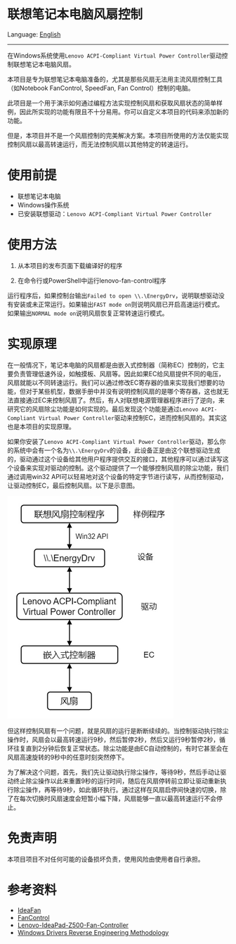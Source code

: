 # 联想笔记本电脑风扇控制

Language: [English](README.md)

---

在Windows系统使用`Lenovo ACPI-Compliant Virtual Power Controller`驱动控制联想笔记本电脑风扇。

本项目是专为联想笔记本电脑准备的，尤其是那些风扇无法用主流风扇控制工具（如Notebook FanControl, SpeedFan, Fan Control）控制的电脑。

此项目是一个用于演示如何通过编程方法实现控制风扇和获取风扇状态的简单样例，因此所实现的功能有限且不十分易用。你可以自定义本项目的代码来添加新的功能。

但是，本项目并不是一个风扇控制的完美解决方案。本项目所使用的方法仅能实现控制风扇以最高转速运行，而无法控制风扇以其他特定的转速运行。

# 使用前提

- 联想笔记本电脑
- Windows操作系统
- 已安装联想驱动：`Lenovo ACPI-Compliant Virtual Power Controller`

# 使用方法

1. 从本项目的发布页面下载编译好的程序

2. 在命令行或PowerShell中运行lenovo-fan-control程序

运行程序后，如果控制台输出`Failed to open \\.\EnergyDrv`，说明联想驱动没有安装或未正常运行。如果输出`FAST mode on`则说明风扇已开启高速运行模式。如果输出`NORMAL mode on`说明风扇恢复正常转速运行模式。

# 实现原理

在一般情况下，笔记本电脑的风扇都是由嵌入式控制器（简称EC）控制的，它主要负责管理低速外设，如触摸板、风扇等。因此如果EC给风扇提供不同的电压，风扇就能以不同转速运行。我们可以通过修改EC寄存器的值来实现我们想要的功能，但对于某些机型，数据手册中并没有说明控制风扇的是哪个寄存器，这也就无法直接通过EC来控制风扇了。然后，有人对联想电源管理器程序进行了逆向，来研究它的风扇除尘功能是如何实现的。最后发现这个功能是通过`Lenovo ACPI-Compliant Virtual Power Controller`驱动来控制EC，进而控制风扇的。其实这也是本项目的实现原理。

如果你安装了`Lenovo ACPI-Compliant Virtual Power Controller`驱动，那么你的系统中会有一个名为`\\.\EnergyDrv`的设备，此设备正是由这个联想驱动生成的，驱动通过这个设备给其他用户程序提供交互的接口，其他程序可以通过读写这个设备来实现对驱动的控制。这个驱动提供了一个能够控制风扇的除尘功能，我们通过调用win32 API可以轻易地对这个设备的特定字节进行读写，从而控制驱动，让驱动控制EC，最后控制风扇。以下是示意图。

![示意图](images/diagram-zh_CN.jpg)

但这样控制风扇有一个问题，就是风扇的运行是断断续续的。当控制驱动执行除尘操作时，风扇会以最高转速运行9秒，然后暂停2秒，然后又运行9秒暂停2秒，循环往复直到2分钟后恢复正常状态。除尘功能是由EC自动控制的，有时它甚至会在风扇高速旋转的9秒中的任意时刻突然停下。

为了解决这个问题，首先，我们先让驱动执行除尘操作，等待9秒，然后手动让驱动终止除尘操作以此来重置9秒的运行时间，随后在风扇停转前立即让驱动重新执行除尘操作，再等待9秒，如此循环执行。通过这样在风扇启停间快速的切换，除了在每次切换时风扇速度会短暂小幅下降，风扇能够一直以最高转速运行不会停止。

# 免责声明

本项目项目不对任何可能的设备损坏负责，使用风险由使用者自行承担。

# 参考资料

- [IdeaFan][IdeaFan]
- [FanControl][FanControl]
- [Lenovo-IdeaPad-Z500-Fan-Controller][Lenovo-IdeaPad-Z500-Fan-Controller]
- [Windows Drivers Reverse Engineering Methodology][windows-drivers-reverse-engineering-methodology]

[IdeaFan]: https://www.allstone.lt/ideafan/
[FanControl]: https://github.com/bitrate16/FanControl
[Lenovo-IdeaPad-Z500-Fan-Controller]: https://github.com/Soberia/Lenovo-IdeaPad-Z500-Fan-Controller
[windows-drivers-reverse-engineering-methodology]: https://voidsec.com/windows-drivers-reverse-engineering-methodology/
